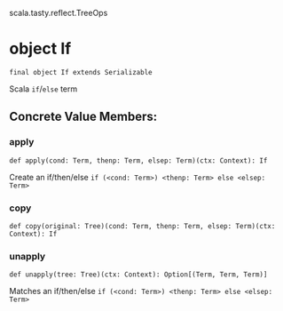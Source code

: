 scala.tasty.reflect.TreeOps
# object If

<pre><code class="language-scala" >final object If extends Serializable</pre></code>
Scala `if`/`else` term

## Concrete Value Members:
### apply
<pre><code class="language-scala" >def apply(cond: Term, thenp: Term, elsep: Term)(ctx: Context): If</pre></code>
Create an if/then/else `if (<cond: Term>) <thenp: Term> else <elsep: Term>`

### copy
<pre><code class="language-scala" >def copy(original: Tree)(cond: Term, thenp: Term, elsep: Term)(ctx: Context): If</pre></code>

### unapply
<pre><code class="language-scala" >def unapply(tree: Tree)(ctx: Context): Option[(Term, Term, Term)]</pre></code>
Matches an if/then/else `if (<cond: Term>) <thenp: Term> else <elsep: Term>`


